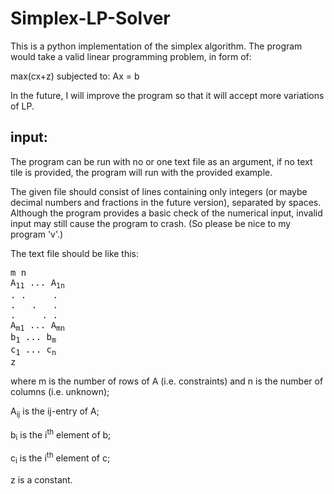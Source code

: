 # Simplex-LP-Solver
This is a python implementation of the simplex algorithm.
The program would take a valid linear programming problem, in form of:

max(cx+z) subjected to:
Ax = b

In the future, I will improve the program so that it will accept more variations of LP.

## input:
The program can be run with no or one text file as an argument, if no text tile is provided, the program will run with the provided example.

The given file should consist of lines containing only integers (or maybe decimal numbers and fractions in the future version), separated by spaces. Although the program provides a basic check of the numerical input,
invalid input may still cause the program to crash. (So please be nice to my program 'v'.)

The text file should be like this:

<pre>
m n
A<sub>11</sub> ... A<sub>1n</sub> 
. .     .
.   .   .
.     . .
A<sub>m1</sub> ... A<sub>mn</sub> 
b<sub>1</sub> ... b<sub>m</sub>  
c<sub>1</sub> ... c<sub>n</sub>  
z
</pre>

where m is the number of rows of A (i.e. constraints) and n is the number of columns (i.e. unknown);

A<sub>ij</sub> is the ij-entry of A;

b<sub>i</sub> is the i<sup>th</sup> element of b;

c<sub>i</sub> is the i<sup>th</sup> element of c;

z is a constant.

